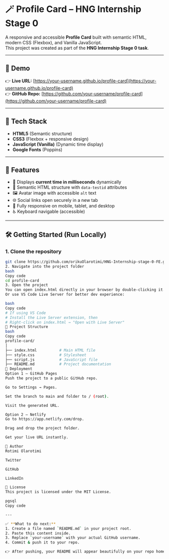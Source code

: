 # 🪄 Profile Card – HNG Internship Stage 0

A responsive and accessible **Profile Card** built with semantic HTML, modern CSS (Flexbox), and Vanilla JavaScript.  
This project was created as part of the **HNG Internship Stage 0 task**.

---

## 📸 Demo

👉 **Live URL:** [https://your-username.github.io/profile-card](https://your-username.github.io/profile-card)  
👉 **GitHub Repo:** [https://github.com/your-username/profile-card](https://github.com/your-username/profile-card)

---

## 🧰 Tech Stack

- **HTML5** (Semantic structure)
- **CSS3** (Flexbox + responsive design)
- **JavaScript (Vanilla)** (Dynamic time display)
- **Google Fonts** (Poppins)

---

## 🧪 Features

- 📅 Displays **current time in milliseconds** dynamically  
- 🧑 Semantic HTML structure with `data-testid` attributes  
- 🖼️ Avatar image with accessible `alt` text  
- 🌐 Social links open securely in a new tab  
- 📱 Fully responsive on mobile, tablet, and desktop  
- ♿ Keyboard navigable (accessible)

---

## 🛠️ Getting Started (Run Locally)

### 1. Clone the repository
```bash
git clone https://github.com/orikuOlarotimi/HNG-Internship-stage-0-FE.git
2. Navigate into the project folder
bash
Copy code
cd profile-card
3. Open the project
You can open index.html directly in your browser by double-clicking it.
Or use VS Code Live Server for better dev experience:

bash
Copy code
# If using VS Code
# Install the Live Server extension, then
# Right-click on index.html → "Open with Live Server"
📂 Project Structure
bash
Copy code
profile-card/
│
├── index.html          # Main HTML file
├── style.css           # Stylesheet
├── script.js           # JavaScript file
├── README.md           # Project documentation
🚀 Deployment
Option 1 — GitHub Pages
Push the project to a public GitHub repo.

Go to Settings → Pages.

Set the branch to main and folder to / (root).

Visit the generated URL.

Option 2 — Netlify
Go to https://app.netlify.com/drop.

Drag and drop the project folder.

Get your live URL instantly.

🙌 Author
Rotimi Olarotimi

Twitter

GitHub

LinkedIn

📝 License
This project is licensed under the MIT License.

pgsql
Copy code

---

✅ **What to do next:**  
1. Create a file named `README.md` in your project root.  
2. Paste this content inside.  
3. Replace `your-username` with your actual GitHub username.  
4. Commit & push it to your repo.

👉 After pushing, your README will appear beautifully on your repo homepage.